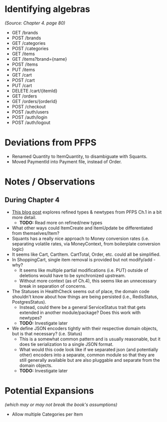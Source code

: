 # Identifying algebras
_(Source: Chapter 4. page 80)_
- GET /brands
- POST /brands
- GET /categories
- POST /categories
- GET /items
- GET /items?brand={name}
- POST /items
- PUT /items
- GET /cart
- POST /cart
- PUT /cart
- DELETE /cart/{itemId}
- GET /orders
- GET /orders/{orderId}
- POST /checkout
- POST /auth/users
- POST /auth/login
- POST /auth/logout

# Deviations from PFPS
- Renamed Quantity to ItemQuantity, to disambiguate with Squants.
- Moved PaymentId into Payment file, instead of Order. 

# Notes / Observations
## During Chapter 4
- [This blog post](https://blog.softwaremill.com/a-simple-trick-to-improve-type-safety-of-your-scala-code-ba80559ca092)
  explores refined types & newtypes from PFPS Ch.1 in a bit more detail.
  - **TODO:** Read more on refined/new types
- What other ways could ItemCreate and ItemUpdate be differentiated from themselves/Item?
- Squants has a really nice approach to Money conversion rates (i.e. separating volatile rates, via MoneyContext, from
  boilerplate conversion logic)
- It seems like Cart, CartItem. CartTotal, Order, etc. could all be simplified.
- In ShoppingCart, single item removal is provided but not modify/add - why?
  - It seems like multiple partial modifications (i.e. PUT) outside of deletions would have to be synchronized upstream.
  - Without more context (as of Ch.4), this seems like an unnecessary break in separation of concerns.
- The Statuses in HealthCheck seems out of place, the domain code shouldn't know about how things are being persisted
  (i.e., RedisStatus, PostgresStatus).
  - Instead, could there be a general ServiceStatus trait that gets extended in another module/package? Does this work
    with newtypes?
  - **TODO:** Investigate later
- We define JSON encoders tightly with their respective domain objects, but is that necessary? (i.e. Status)
  - This is a somewhat common pattern and is usually reasonable, but it does tie serialization to a single JSON format.
  - What would this code look like if we separated json (and potentially other) encoders into a separate, common module
    so that they are still generally available but are also pluggable and separate from the domain objects.
  - **TODO:** Investigate later

# Potential Expansions
_(which may or may not break the book's assumptions)_
- Allow multiple Categories per Item
